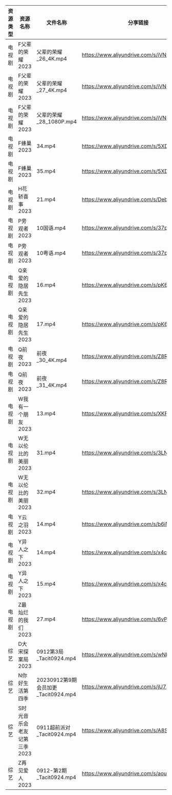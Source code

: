 | 资源类型 | 资源名称             | 文件名称                          | 分享链接                                      | 更新时间       |
| ---- | ---------------- | ----------------------------- | ----------------------------------------- | ---------- |
| 电视剧  | F父辈的荣耀2023       | 父辈的荣耀_26_4K.mp4               | https://www.aliyundrive.com/s/iVNwibyXW9P | 2023-09-13 |
| 电视剧  | F父辈的荣耀2023       | 父辈的荣耀_27_4K.mp4               | https://www.aliyundrive.com/s/iVNwibyXW9P | 2023-09-13 |
| 电视剧  | F父辈的荣耀2023       | 父辈的荣耀_28_1080P.mp4            | https://www.aliyundrive.com/s/iVNwibyXW9P | 2023-09-13 |
| 电视剧  | F蜂巢2023          | 34.mp4                        | https://www.aliyundrive.com/s/5XDFM5Edxba | 2023-09-13 |
| 电视剧  | F蜂巢2023          | 35.mp4                        | https://www.aliyundrive.com/s/5XDFM5Edxba | 2023-09-13 |
| 电视剧  | H花轿喜事2023        | 21.mp4                        | https://www.aliyundrive.com/s/Deb73Nu6cAg | 2023-09-13 |
| 电视剧  | P旁观者2023         | 10国语.mp4                      | https://www.aliyundrive.com/s/37pqFfWTwos | 2023-09-13 |
| 电视剧  | P旁观者2023         | 10粤语.mp4                      | https://www.aliyundrive.com/s/37pqFfWTwos | 2023-09-13 |
| 电视剧  | Q亲爱的隐居先生2023     | 16.mp4                        | https://www.aliyundrive.com/s/pK6ZZintQ5o | 2023-09-13 |
| 电视剧  | Q亲爱的隐居先生2023     | 17.mp4                        | https://www.aliyundrive.com/s/pK6ZZintQ5o | 2023-09-13 |
| 电视剧  | Q前夜2023          | 前夜_30_4K.mp4                  | https://www.aliyundrive.com/s/Z8RY9qPcmgX | 2023-09-13 |
| 电视剧  | Q前夜2023          | 前夜_31_4K.mp4                  | https://www.aliyundrive.com/s/Z8RY9qPcmgX | 2023-09-13 |
| 电视剧  | W我有一个朋友2023      | 13.mp4                        | https://www.aliyundrive.com/s/XKPwiseqWcd | 2023-09-13 |
| 电视剧  | W无以伦比的美丽2023     | 31.mp4                        | https://www.aliyundrive.com/s/3LNxF1pwKnT | 2023-09-13 |
| 电视剧  | W无以伦比的美丽2023     | 32.mp4                        | https://www.aliyundrive.com/s/3LNxF1pwKnT | 2023-09-13 |
| 电视剧  | Y云之羽2023         | 14.mp4                        | https://www.aliyundrive.com/s/b6iM8MFmi9r | 2023-09-13 |
| 电视剧  | Y异人之下2023        | 14.mp4                        | https://www.aliyundrive.com/s/x4c9VAmpoeU | 2023-09-13 |
| 电视剧  | Y异人之下2023        | 15.mp4                        | https://www.aliyundrive.com/s/x4c9VAmpoeU | 2023-09-13 |
| 电视剧  | Z最灿烂的我们2023      | 27.mp4                        | https://www.aliyundrive.com/s/6vPRBkMxLP1 | 2023-09-13 |
| 综艺   | D大宋探案局2023       | 0912第3局_Tacit0924.mp4         | https://www.aliyundrive.com/s/wNRc2V3Vaiq | 2023-09-13 |
| 综艺   | N你好生活第四季         | 20230912第9期会员加更_Tacit0924.mp4 | https://www.aliyundrive.com/s/jU73GgvZa9y | 2023-09-13 |
| 综艺   | S时光音乐会老友记第三季2023 | 0911超前派对_Tacit0924.mp4        | https://www.aliyundrive.com/s/A8SsNUgtosB | 2023-09-13 |
| 综艺   | Z再见爱人2023        | 0912-第2期_Tacit0924.mp4        | https://www.aliyundrive.com/s/aouNVWvAZxj | 2023-09-13 |
